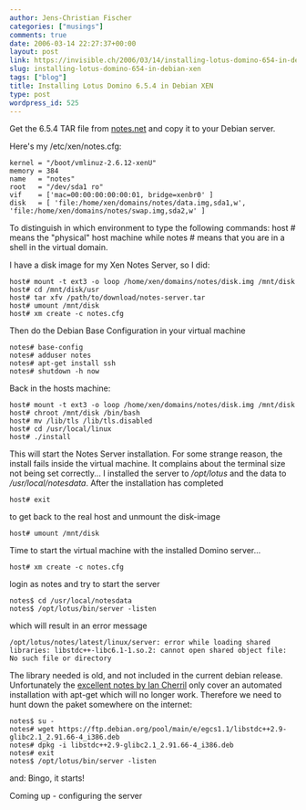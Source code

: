 ```yaml
---
author: Jens-Christian Fischer
categories: ["musings"]
comments: true
date: 2006-03-14 22:27:37+00:00
layout: post
link: https://invisible.ch/2006/03/14/installing-lotus-domino-654-in-debian-xen/
slug: installing-lotus-domino-654-in-debian-xen
tags: ["blog"]
title: Installing Lotus Domino 6.5.4 in Debian XEN
type: post
wordpress_id: 525
---
```


Get the 6.5.4 TAR file from [notes.net][1] and copy it to your Debian server.

Here's my /etc/xen/notes.cfg:

    kernel = "/boot/vmlinuz-2.6.12-xenU"
    memory = 384 
    name   = "notes"
    root   = "/dev/sda1 ro"
    vif    = ['mac=00:00:00:00:00:01, bridge=xenbr0' ]
    disk   = [ 'file:/home/xen/domains/notes/data.img,sda1,w',  'file:/home/xen/domains/notes/swap.img,sda2,w' ]

To distinguish in which environment to type the following commands: host # means the "physical" host machine while notes # means that you are in a shell in the virtual domain.

I have a disk image for my Xen Notes Server, so I did:

    host# mount -t ext3 -o loop /home/xen/domains/notes/disk.img /mnt/disk
    host# cd /mnt/disk/usr
    host# tar xfv /path/to/download/notes-server.tar
    host# umount /mnt/disk
    host# xm create -c notes.cfg

Then do the Debian Base Configuration in your virtual machine

    notes# base-config
    notes# adduser notes
    notes# apt-get install ssh
    notes# shutdown -h now

Back in the hosts machine:

    host# mount -t ext3 -o loop /home/xen/domains/notes/disk.img /mnt/disk
    host# chroot /mnt/disk /bin/bash
    host# mv /lib/tls /lib/tls.disabled
    host# cd /usr/local/linux
    host# ./install

This will start the Notes Server installation. For some strange reason, the install fails inside the virtual machine. It complains about the terminal size not being set correctly...
I installed the server to */opt/lotus* and the data to */usr/local/notesdata*. After the installation has completed

    host# exit

to get back to the real host and unmount the disk-image
    
    host# umount /mnt/disk

Time to start the virtual machine with the installed Domino server...

    host# xm create -c notes.cfg

login as notes and try to start the server

    notes$ cd /usr/local/notesdata
    notes$ /opt/lotus/bin/server -listen

which will result in an error message 

    /opt/lotus/notes/latest/linux/server: error while loading shared libraries: libstdc++-libc6.1-1.so.2: cannot open shared object file: No such file or directory

The library needed is old, and not included in the current debian release. Unfortunately the [excellent notes by Ian Cherril][2] only cover an automated installation with apt-get which will no longer work. Therefore we need to hunt down the paket somewhere on the internet:

    notes$ su -
    notes# wget https://ftp.debian.org/pool/main/e/egcs1.1/libstdc++2.9-glibc2.1_2.91.66-4_i386.deb
    notes# dpkg -i libstdc++2.9-glibc2.1_2.91.66-4_i386.deb
    notes# exit
    notes$ /opt/lotus/bin/server -listen

and: Bingo, it starts!

Coming up - configuring the server

   

[1]: https://www.notes.net
[2]: https://www-10.lotus.com/ldd/nd6forum.nsf/55c38d716d632d9b8525689b005ba1c0/20fda6ee3399510085256df7003d5005?OpenDocument

